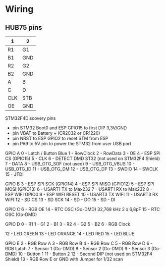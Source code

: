 Wiring
===
HUB75 pins
---

| 1 | 2 |
| --- | --- |
| R1 |  G1 |
| B1 | GND |
| R2 | G2 |
| B2 | GND |
| A | B |
| C | D |
| CLK | STB |
| OE | GND |


STM32F4Discovery pins

- pin STM32 Boot0 and ESP GPIO15 to first DIP 3,3V/GND
- pin VBAT to Battery + (CR2032 or CR1220)
- pin NRST to ESP GPIO2 to reset STM from ESP
- pin PA9 to 5V pin to power the STM32 from user USB port

GPIO A
0 - Latch / Button Blue
1 - RowClock
2 - RowData
3 - OE
4 - ESP SPI CS (GPIO15)
5 - CLK
6 - DETECT DMD ST32 (not used on STM32F4 Shield)
7 - DATA
8 - USB_OTG_SOF (not used)
9 - USB_OTG_VBUS
10 - USB_OTG_ID
11 - USB_OTG_DM
12 - USB_OTG_DP
13 - SWDIO
14 - SWCLK
15 - JTDI

GPIO B
3 - ESP SPI SCK (GPIO14)
4 - ESP SPI MISO (GPIO12)
5 - ESP SPI MOSI (GPIO13)
6 - USART1 TX to Max232
7 - USART1 RX to Max232
8 - ESP WIFI GPIO0
9 - ESP WIFI RESET
10 - USART3 TX WIFI
11 - USART3 RX WIFI
12 - SD CS
13 - SD SCK
14 - SD - DO
15 - SD - DI

GPIO C
6 - RGB OE
14 - RTC OSC (Go-DMD) 32,768 kHz 2 x 6,8pF
15 - RTC OSC (Go-DMD)

GPIO D
0 - R1
1 - G1
2 - B1
3 - R2
4 - G2
5 - B2
6 - RGB Clock

12 - LED GREEN
13 - LED ORANGE
14 - LED RED
15 - LED BLUE

GPIO E
2 - RGB Row A
3 - RGB Row B
4 - RGB Row C
5 - RGB Row D
6 - RGB Latch
7 - Sensor 1 (Go-DMD)
8 - Sensor 2 (Go-DMD)
9 - Sensor 3 (Go-DMD)
10 - Button 1
11 - Button 2
12 - Second DIP (not used on STM32F4 Shield)
13 - RGB Row E or GND with Jumper for 1/32 scan



